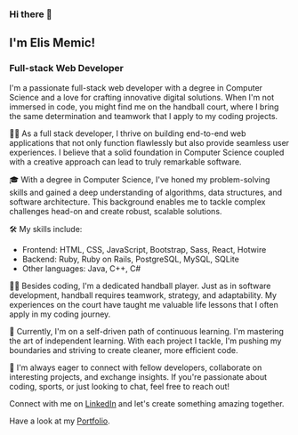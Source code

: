 ### Hi there 👋

<h2> I'm Elis Memic!</h2>
<h3> Full-stack Web Developer </h3>

I'm a passionate full-stack web developer with a degree in Computer Science and a love for crafting innovative digital solutions. When I'm not immersed in code, you might find me on the handball court, where I bring the same determination and teamwork that I apply to my coding projects.

👨‍💻 As a full stack developer, I thrive on building end-to-end web applications that not only function flawlessly but also provide seamless user experiences. I believe that a solid foundation in Computer Science coupled with a creative approach can lead to truly remarkable software.

🎓 With a degree in Computer Science, I've honed my problem-solving skills and gained a deep understanding of algorithms, data structures, and software architecture. This background enables me to tackle complex challenges head-on and create robust, scalable solutions.

🛠️ My skills include:

- Frontend: HTML, CSS, JavaScript, Bootstrap, Sass, React, Hotwire
- Backend: Ruby, Ruby on Rails, PostgreSQL, MySQL, SQLite
- Other languages: Java, C++, C#

🤾‍♂️ Besides coding, I'm a dedicated handball player. Just as in software development, handball requires teamwork, strategy, and adaptability. My experiences on the court have taught me valuable life lessons that I often apply in my coding journey.

🌱 Currently, I'm on a self-driven path of continuous learning. I'm mastering the art of independent learning. With each project I tackle, I'm pushing my boundaries and striving to create cleaner, more efficient code.

🚀 I'm always eager to connect with fellow developers, collaborate on interesting projects, and exchange insights. If you're passionate about coding, sports, or just looking to chat, feel free to reach out!

Connect with me on [LinkedIn](https://www.linkedin.com/in/elis-memic-0a7393bb/) and let's create something amazing together.

Have a look at my [Portfolio](https://memicelis.github.io/my-portfolio/).
